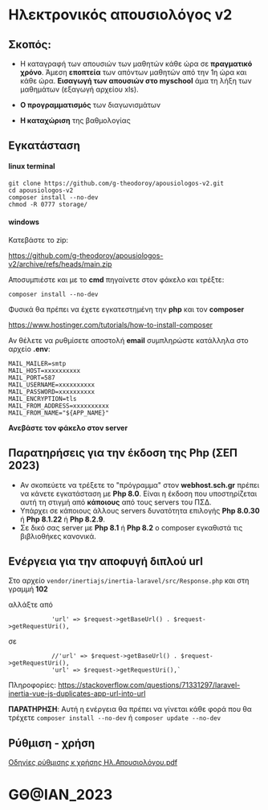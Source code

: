 # Ηλεκτρονικός απουσιολόγος v2


## Σκοπός: 

- Η καταγραφή των απουσιών των μαθητών κάθε ώρα σε **πραγματικό χρόνο**. Άμεση **εποπτεία** των απόντων μαθητών από την 1η ώρα και κάθε ώρα.  **Εισαγωγή των απουσιών στο myschool** άμα τη λήξη των μαθημάτων (εξαγωγή αρχείου xls).

- **Ο προγραμματισμός** των διαγωνισμάτων

- **Η καταχώριση** της βαθμολογίας

## Εγκατάσταση

#### linux terminal

```
git clone https://github.com/g-theodoroy/apousiologos-v2.git
cd apousiologos-v2
composer install --no-dev
chmod -R 0777 storage/
```

#### windows

Κατεβάστε το zip:

https://github.com/g-theodoroy/apousiologos-v2/archive/refs/heads/main.zip

Αποσυμπιέστε και με το **cmd** πηγαίνετε στον φάκελο και τρέξτε:
```
composer install --no-dev
```

Φυσικά θα πρέπει να έχετε εγκατεστημένη την **php** και τον **composer**

https://www.hostinger.com/tutorials/how-to-install-composer


Αν θέλετε να ρυθμίσετε αποστολή **email** συμπληρώστε κατάλληλα στο αρχείο **.env**:

```
MAIL_MAILER=smtp
MAIL_HOST=xxxxxxxxxx
MAIL_PORT=587
MAIL_USERNAME=xxxxxxxxxx
MAIL_PASSWORD=xxxxxxxxxx
MAIL_ENCRYPTION=tls
MAIL_FROM_ADDRESS=xxxxxxxxxx
MAIL_FROM_NAME="${APP_NAME}"
```

**Ανεβάστε τον φάκελο στον server**


## Παρατηρήσεις για την έκδοση της Php (ΣΕΠ 2023)
- Αν σκοπεύετε να τρέξετε το "πρόγραμμα" στον **webhost.sch.gr** πρέπει να κάνετε εγκατάσταση με **Php 8.0**. Είναι η έκδοση που υποστηρίζεται αυτή τη στιγμή από **κάποιους** από τους servers του ΠΣΔ.
- Υπάρχει σε κάποιους άλλους servers δυνατότητα επιλογής **Php 8.0.30** ή **Php 8.1.22** ή **Php 8.2.9**.
- Σε δικό σας server με **Php 8.1** ή **Php 8.2** ο composer εγκαθιστά τις βιβλιοθήκες κανονικά.


## Ενέργεια για την αποφυγή διπλού url

Στο αρχείο `vendor/inertiajs/inertia-laravel/src/Response.php` και στη γραμμή **102**

αλλάξτε από
```
            'url' => $request->getBaseUrl() . $request->getRequestUri(),
```
σε
```
            //'url' => $request->getBaseUrl() . $request->getRequestUri(),
            'url' => $request->getRequestUri(),`
```


Πληροφορίες: https://stackoverflow.com/questions/71331297/laravel-inertia-vue-js-duplicates-app-url-into-url


**ΠΑΡΑΤΗΡΗΣΗ**: Αυτή η ενέργεια θα πρέπει να γίνεται κάθε φορά που θα τρέχετε `composer install --no-dev` ή `composer update --no-dev`


## Ρύθμιση - χρήση

[Οδηγίες ρύθμισης κ χρήσης Ηλ.Απουσιολόγου.pdf](https://drive.google.com/file/d/1TrRDgVu3BTsZcATAHILY4VXC6cUVIcmP/view?usp=sharing)


# GΘ@IAN_2023



